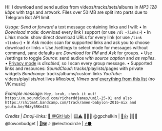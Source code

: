 Hi! I download and send audios from videos/tracks/sets/albums in *MP3 128 kbps* with tags and artwork. Files over 50 MB are split into parts due to Telegram Bot API limit.

*Usage:*
_Send or forward_ a text message containing links and I will:
• In *Download* mode: download every link I support (or use `/dl <links>`)
• In *Links* mode: show direct download URLs for every link (or use `/link <links>`)
• In *Ask* mode: scan for supported links and ask you to choose download or links
• Use /settings to select mode for messages without command, sane defaults are *Download* for *PM* and *Ask* for groups.
• Use /settings to toggle *Source*: send audios *with source caption* and *as replies*.
• [Privacy mode](https://core.telegram.org/bots#privacy-mode) is _disabled_, so I scan every group message.
• Supported links and resources:
*SoundCloud*: tracks/playlists/pages with private widgets
*Bandcamp*: tracks/albums/custom links
*YouTube*: videos/playlists/not lives
*Mixcloud, Vimeo and* [everything from this list](https://rg3.github.io/youtube-dl/supportedsites.html) (no VK music)

*Example message:*
`Hey, bruh, check it out! https://m.soundcloud.com/richarddjames/umil-25-01 and also https://shitmat.bandcamp.com/track/amen-babylon-2016-mix and youtu.be/Mdzy5RKn434`

*Credits | Emoji-links:*
[🌟 @GitHub](https://github.com/gpchelkin/scdlbot) | [⌨️⚠](https://github.com/gpchelkin/scdlbot/issues)
👨🏻‍💻 @gpchelkin | [🐝👍](http://pchelk.in/)
👩🏻‍🎨 @lowonbudget | [🎨🖼️](https://www.behance.net/lowonbudget)
🎶 @electrocircle | [⚡⚫](https://t.me/Eklight)
